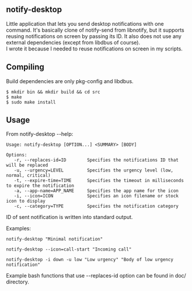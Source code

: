notify-desktop
----------------------------------------------------------------------------------------

Little application that lets you send desktop notifications with one command.
It's basically clone of notify-send from libnotify, but it supports reusing notifications
on screen by passing its ID. It also does not use any external dependencies (except from
libdbus of course).  
I wrote it because I needed to reuse notifications on screen in my scripts.

Compiling
----------------------------------------------------------------------------------------

Build dependencies are only pkg-config and libdbus.

    $ mkdir bin && mkdir build && cd src
    $ make
    $ sudo make install
    
Usage
----------------------------------------------------------------------------------------

From notify-desktop --help:

    Usage: notify-desktop [OPTION...] <SUMMARY> [BODY]
    
    Options:
       -r, --replaces-id=ID        Specifies the notifications ID that will be replaced
       -u, --urgency=LEVEL         Specifies the urgency level (low, normal, critical)
       -t, --expire-time=TIME      Specifies the timeout in milliseconds to expire the notification
       -a, --app-name=APP_NAME     Specifies the app name for the icon
       -i, --icon=ICON             Specifies an icon filename or stock icon to display
       -c, --category=TYPE         Specifies the notification category

ID of sent notification is written into standard output.

Examples:
    
    notify-desktop "Minimal notification"
    
    notify-desktop --icon=call-start "Incoming call"
    
    notify-desktop -i down -u low "Low urgency" "Body of low urgency notification"
    
Example bash functions that use --replaces-id option can be found in doc/ directory.
    
